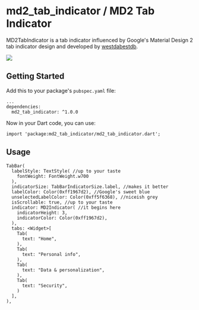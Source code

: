 # md2_tab_indicator / MD2 Tab Indicator

MD2TabIndicator is a tab indicator influenced by Google's Material Design 2 tab indicator design and developed by [westdabestdb](https://www.instagram.com/westdabestdb/).

![](https://media.giphy.com/media/PPhIdGzHV12zYdmOUk/giphy.gif)
## Getting Started
Add this to your package's `pubspec.yaml` file:
```
...
dependencies:
  md2_tab_indicator: ^1.0.0
```

Now in your Dart code, you can use:
```
import 'package:md2_tab_indicator/md2_tab_indicator.dart';
```

## Usage
```
TabBar(
  labelStyle: TextStyle( //up to your taste
    fontWeight: FontWeight.w700
  ),
  indicatorSize: TabBarIndicatorSize.label, //makes it better
  labelColor: Color(0xff1967d2), //Google's sweet blue
  unselectedLabelColor: Color(0xff5f6368), //niceish grey
  isScrollable: true, //up to your taste
  indicator: MD2Indicator( //it begins here
    indicatorHeight: 3,
    indicatorColor: Color(0xff1967d2),
  ),
  tabs: <Widget>[
    Tab(
      text: "Home",
    ),
    Tab(
      text: "Personal info",
    ),
    Tab(
      text: "Data & personalization",
    ),
    Tab(
      text: "Security",
    )
  ],
),
```

